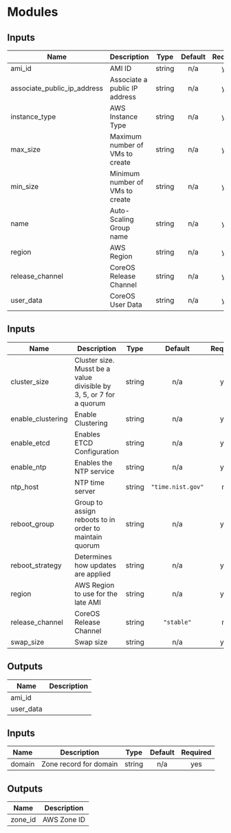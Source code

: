 # Modules
## Inputs

| Name | Description | Type | Default | Required |
|------|-------------|:----:|:-----:|:-----:|
| ami\_id | AMI ID | string | n/a | yes |
| associate\_public\_ip\_address | Associate a public IP address | string | n/a | yes |
| instance\_type | AWS Instance Type | string | n/a | yes |
| max\_size | Maximum number of VMs to create | string | n/a | yes |
| min\_size | Minimum number of VMs to create | string | n/a | yes |
| name | Auto-Scaling Group name | string | n/a | yes |
| region | AWS Region | string | n/a | yes |
| release\_channel | CoreOS Release Channel | string | n/a | yes |
| user\_data | CoreOS User Data | string | n/a | yes |

## Inputs

| Name | Description | Type | Default | Required |
|------|-------------|:----:|:-----:|:-----:|
| cluster\_size | Cluster size. Musst be a value divisible by 3, 5, or 7 for a quorum | string | n/a | yes |
| enable\_clustering | Enable Clustering | string | n/a | yes |
| enable\_etcd | Enables ETCD Configuration | string | n/a | yes |
| enable\_ntp | Enables the NTP service | string | n/a | yes |
| ntp\_host | NTP time server | string | `"time.nist.gov"` | no |
| reboot\_group | Group to assign reboots to in order to maintain quorum | string | n/a | yes |
| reboot\_strategy | Determines how updates are applied | string | n/a | yes |
| region | AWS Region to use for the late AMI | string | n/a | yes |
| release\_channel | CoreOS Release Channel | string | `"stable"` | no |
| swap\_size | Swap size | string | n/a | yes |

## Outputs

| Name | Description |
|------|-------------|
| ami\_id |  |
| user\_data |  |

## Inputs

| Name | Description | Type | Default | Required |
|------|-------------|:----:|:-----:|:-----:|
| domain | Zone record for domain | string | n/a | yes |

## Outputs

| Name | Description |
|------|-------------|
| zone\_id | AWS Zone ID |

